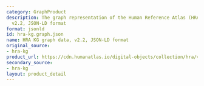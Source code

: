 ```yaml
---
category: GraphProduct
description: The graph representation of the Human Reference Atlas (HRA) dataset,
  v2.2, JSON-LD format
format: jsonld
id: hra-kg.graph.json
name: HRA KG graph data, v2.2, JSON-LD format
original_source:
- hra-kg
product_url: https://cdn.humanatlas.io/digital-objects/collection/hra/v2.2/graph.json
secondary_source:
- hra-kg
layout: product_detail
---
```

